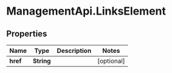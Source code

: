 # ManagementApi.LinksElement

## Properties

Name | Type | Description | Notes
------------ | ------------- | ------------- | -------------
**href** | **String** |  | [optional] 


